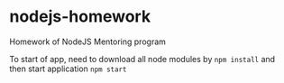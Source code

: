 # nodejs-homework

Homework of NodeJS Mentoring program

To start of app, need to download all node modules by
```npm install```
and then start application
```npm start```
